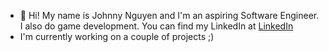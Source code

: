 - 👋 Hi! My name is Johnny Nguyen and I'm an aspiring Software Engineer. I also do game development. You can find my LinkedIn at [LinkedIn](https://www.linkedin.com/in/johnny-nguyen-baa779329/)
- I'm currently working on a couple of projects ;)
<!---
johnnynguyenha/johnnynguyenha is a ✨ special ✨ repository because its `README.md` (this file) appears on your GitHub profile.
You can click the Preview link to take a look at your changes.
--->
